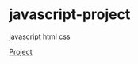 # javascript-project
javascript  html css

<a href="https://manishdeveloper333.github.io/javascript-project/Javascript project- 6 box onclick.html">Project </a>

